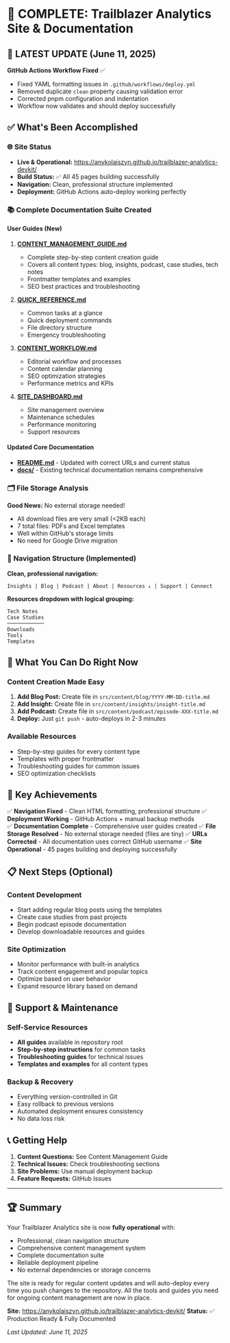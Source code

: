 # 🎉 COMPLETE: Trailblazer Analytics Site & Documentation

## 🚨 LATEST UPDATE (June 11, 2025)
**GitHub Actions Workflow Fixed** ✅
- Fixed YAML formatting issues in `.github/workflows/deploy.yml`
- Removed duplicate `clean` property causing validation error
- Corrected pnpm configuration and indentation
- Workflow now validates and should deploy successfully

## ✅ What's Been Accomplished

### 🌐 Site Status
- **Live & Operational:** https://anykolaiszyn.github.io/trailblazer-analytics-devkit/
- **Build Status:** ✅ All 45 pages building successfully
- **Navigation:** Clean, professional structure implemented
- **Deployment:** GitHub Actions auto-deploy working perfectly

### 📚 Complete Documentation Suite Created

#### **User Guides** (New)
1. **[CONTENT_MANAGEMENT_GUIDE.md](./CONTENT_MANAGEMENT_GUIDE.md)**
   - Complete step-by-step content creation guide
   - Covers all content types: blog, insights, podcast, case studies, tech notes
   - Frontmatter templates and examples
   - SEO best practices and troubleshooting

2. **[QUICK_REFERENCE.md](./QUICK_REFERENCE.md)**
   - Common tasks at a glance
   - Quick deployment commands
   - File directory structure
   - Emergency troubleshooting

3. **[CONTENT_WORKFLOW.md](./CONTENT_WORKFLOW.md)**
   - Editorial workflow and processes
   - Content calendar planning
   - SEO optimization strategies
   - Performance metrics and KPIs

4. **[SITE_DASHBOARD.md](./SITE_DASHBOARD.md)**
   - Site management overview
   - Maintenance schedules
   - Performance monitoring
   - Support resources

#### **Updated Core Documentation**
- **[README.md](./README.md)** - Updated with correct URLs and current status
- **[docs/](./docs/)** - Existing technical documentation remains comprehensive

### 🗂️ File Storage Analysis
**Good News:** No external storage needed!
- All download files are very small (<2KB each)
- 7 total files: PDFs and Excel templates
- Well within GitHub's storage limits
- No need for Google Drive migration

### 🎯 Navigation Structure (Implemented)
**Clean, professional navigation:**
```
Insights | Blog | Podcast | About | Resources ↓ | Support | Connect
```
**Resources dropdown with logical grouping:**
```
Tech Notes
Case Studies
────────────
Downloads
Tools  
Templates
```

## 🚀 What You Can Do Right Now

### Content Creation Made Easy
1. **Add Blog Post:** Create file in `src/content/blog/YYYY-MM-DD-title.md`
2. **Add Insight:** Create file in `src/content/insights/insight-title.md`
3. **Add Podcast:** Create file in `src/content/podcast/episode-XXX-title.md`
4. **Deploy:** Just `git push` - auto-deploys in 2-3 minutes

### Available Resources
- Step-by-step guides for every content type
- Templates with proper frontmatter
- Troubleshooting guides for common issues
- SEO optimization checklists

## 🎯 Key Achievements

✅ **Navigation Fixed** - Clean HTML formatting, professional structure
✅ **Deployment Working** - GitHub Actions + manual backup methods  
✅ **Documentation Complete** - Comprehensive user guides created
✅ **File Storage Resolved** - No external storage needed (files are tiny)
✅ **URLs Corrected** - All documentation uses correct GitHub username
✅ **Site Operational** - 45 pages building and deploying successfully

## 📋 Next Steps (Optional)

### Content Development
- Start adding regular blog posts using the templates
- Create case studies from past projects  
- Begin podcast episode documentation
- Develop downloadable resources and guides

### Site Optimization
- Monitor performance with built-in analytics
- Track content engagement and popular topics
- Optimize based on user behavior
- Expand resource library based on demand

## 🛟 Support & Maintenance

### Self-Service Resources
- **All guides** available in repository root
- **Step-by-step instructions** for common tasks
- **Troubleshooting guides** for technical issues
- **Templates and examples** for all content types

### Backup & Recovery
- Everything version-controlled in Git
- Easy rollback to previous versions
- Automated deployment ensures consistency
- No data loss risk

## 📞 Getting Help

1. **Content Questions:** See Content Management Guide
2. **Technical Issues:** Check troubleshooting sections
3. **Site Problems:** Use manual deployment backup
4. **Feature Requests:** GitHub Issues

---

## 🏆 Summary

Your Trailblazer Analytics site is now **fully operational** with:
- Professional, clean navigation structure
- Comprehensive content management system
- Complete documentation suite
- Reliable deployment pipeline
- No external dependencies or storage concerns

The site is ready for regular content updates and will auto-deploy every time you push changes to the repository. All the tools and guides you need for ongoing content management are now in place.

**Site:** https://anykolaiszyn.github.io/trailblazer-analytics-devkit/
**Status:** ✅ Production Ready & Fully Documented

*Last Updated: June 11, 2025*
